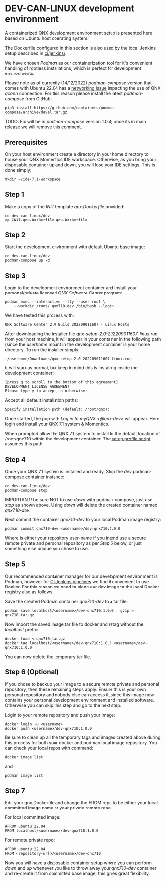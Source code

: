 # DEV-CAN-LINUX development environment

A containerized QNX development environment setup is presented here based on
Ubuntu host operating system.

The Dockerfile configured in this section is also used by the local Jenkins
setup described in [ci/jenkins/](../ci/jenkins).

We have chosen _Podman_ as our containerization tool for it's convenient
handling of rootless installations, which is perfect for development
environments.

Please note as of currently (14/12/2022) _podman-compose_ version that comes
with Ubuntu 22.04 has a
[networking issue](https://github.com/containers/podman-compose/issues/397)
impacting the use of QNX _qconn_ connection. For this reason please install the
latest _podman-compose_ from GitHub:

    pip3 install https://github.com/containers/podman-compose/archive/devel.tar.gz

TODO: Fix will be in _podman-compose_ version 1.0.4; once its in main release we
will remove this comment.


## Prerequisites

On your host environment create a directory in your home directory to house your
QNX Momentics IDE workspace. Otherwise, as you bring your disposable container
up and down, you will lose your IDE settings. This is done simply:

    mkdir ~/ide-7.1-workspace


## Step 1

Make a copy of the _INIT_ template _qnx.Dockerfile_ provided:

    cd dev-can-linux/dev
    cp INIT.qnx.Dockerfile qnx.Dockerfile

## Step 2

Start the development environment with default Ubuntu base image:

    cd dev-can-linux/dev
    podman-compose up -d

## Step 3

Login to the development environment container and install your personal/private
licensed _QNX Software Center_ program:

    podman exec --interactive --tty --user root \
        --workdir /root/ qnx710-dev /bin/bash --login

We have tested this process with:

    QNX Software Center 2.0 Build 202209011607 - Linux Hosts

After downloading the installer file _qnx-setup-2.0-202209011607-linux.run_ from
your host machine, it will appear in your container in the following path (since
the _userhome_ mount in the development container is your home directory. To run
the installer simply:

    ./userhome/Downloads/qnx-setup-2.0-202209011607-linux.run

It will start as normal, but keep in mind this is installing inside the
development container:

    [press q to scroll to the bottom of this agreement]
    DEVELOPMENT LICENSE AGREEMENT
    Please type y to accept, n otherwise:

Accept all default installation paths:

    Specify installation path (default: /root/qnx):

Once started, the pop with _Log in to myQNX <@qnx-dev>_ will appear. Here login
and install your QNX 7.1 system & Momentics.

When prompted allow the QNX 7.1 system to install to the default location of
/root/qnx710 within the development container. The
[setup profile script](setup-profile.sh) assumes this path.


## Step 4

Once your QNX 7.1 system is installed and ready, Stop the _dev_ podman-compose
container instance:

    cd dev-can-linux/dev
    podman-compose stop

IMPORTANT! be sure NOT to use _down_ with podman-compose, just use _stop_ as
shown above. Using _down_ will delete the created container named _qnx710-dev_.

Next commit the container _qnx710-dev_ to your local Podman image registry:

    podman commit qnx710-dev <username>/dev-qnx710:1.0.0

Where <username> is either your repository user-name if you intend use a secure
remote private and personal repository as per _Step 6_ below, or just something
else unique you chose to use.

## Step 5

Our recommended container manager for our development environment is Podman,
however for [CI Jenkins pipelines](../ci/jenkins) we find it convenient to use
Docker. For this reason we need to clone our dev image to the local Docker
registry also as follows.

Save the created Podman container _qnx710-dev_ to a tar file:

    podman save localhost/<username>/dev-qnx710:1.0.0 | gzip > qnx710.tar.gz

Now import the saved image tar file to docker and retag without the _localhost_
prefix:

    docker load < qnx710.tar.gz
    docker tag localhost/<username>/dev-qnx710:1.0.0 <username>/dev-qnx710:1.0.0

You can now delete the temporary tar file.

## Step 6 (Optional)

If you chose to backup your image to a secure remote private and personal
repository, then these remaining steps apply. Ensure this is your own personal
repository and nobody else can access it, since this image now contains your
personal development environment and installed software. Otherwise you can skip
this step and go to the next step.

Login to your remote repository and push your image:

    docker login -u <username>
    docker push <username>/dev-qnx710:1.0.0

Be sure to clean up all the temporary tags and images created above during this
process for both your docker and podman local image repository. You can check
your local repos with command:

    docker image list

and

    podman image list

## Step 7

Edit your qnx.Dockerfile and change the FROM repo to be either your local
committed image name or your private remote repo.

For local committed image:

    #FROM ubuntu:22.04
    FROM localhost/<username>/dev-qnx710:1.0.0

For remote private repo:

    #FROM ubuntu:22.04
    FROM <repository-url>/<username>/dev-qnx710

Now you will have a disposable container setup where you can perform _down_ and
_up_ whenever you like to throw away your _qnx710-dev_ container and re-create
it from committed base image; this gives great flexibility.
